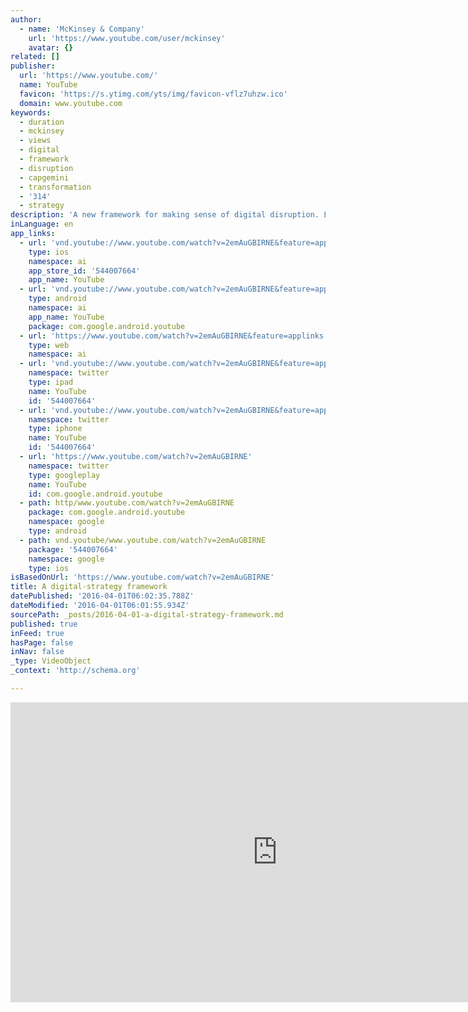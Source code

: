 ```yaml
---
author:
  - name: 'McKinsey & Company'
    url: 'https://www.youtube.com/user/mckinsey'
    avatar: {}
related: []
publisher:
  url: 'https://www.youtube.com/'
  name: YouTube
  favicon: 'https://s.ytimg.com/yts/img/favicon-vflz7uhzw.ico'
  domain: www.youtube.com
keywords:
  - duration
  - mckinsey
  - views
  - digital
  - framework
  - disruption
  - capgemini
  - transformation
  - '314'
  - strategy
description: 'A new framework for making sense of digital disruption. Learn more: http://www.mckinsey.com/business-functions/strategy-and-corporate-finance/our-insights/the-economic-essentials-of-digital-strategy'
inLanguage: en
app_links:
  - url: 'vnd.youtube://www.youtube.com/watch?v=2emAuGBIRNE&feature=applinks'
    type: ios
    namespace: ai
    app_store_id: '544007664'
    app_name: YouTube
  - url: 'vnd.youtube://www.youtube.com/watch?v=2emAuGBIRNE&feature=applinks'
    type: android
    namespace: ai
    app_name: YouTube
    package: com.google.android.youtube
  - url: 'https://www.youtube.com/watch?v=2emAuGBIRNE&feature=applinks'
    type: web
    namespace: ai
  - url: 'vnd.youtube://www.youtube.com/watch?v=2emAuGBIRNE&feature=applinks'
    namespace: twitter
    type: ipad
    name: YouTube
    id: '544007664'
  - url: 'vnd.youtube://www.youtube.com/watch?v=2emAuGBIRNE&feature=applinks'
    namespace: twitter
    type: iphone
    name: YouTube
    id: '544007664'
  - url: 'https://www.youtube.com/watch?v=2emAuGBIRNE'
    namespace: twitter
    type: googleplay
    name: YouTube
    id: com.google.android.youtube
  - path: http/www.youtube.com/watch?v=2emAuGBIRNE
    package: com.google.android.youtube
    namespace: google
    type: android
  - path: vnd.youtube/www.youtube.com/watch?v=2emAuGBIRNE
    package: '544007664'
    namespace: google
    type: ios
isBasedOnUrl: 'https://www.youtube.com/watch?v=2emAuGBIRNE'
title: A digital-strategy framework
datePublished: '2016-04-01T06:02:35.788Z'
dateModified: '2016-04-01T06:01:55.934Z'
sourcePath: _posts/2016-04-01-a-digital-strategy-framework.md
published: true
inFeed: true
hasPage: false
inNav: false
_type: VideoObject
_context: 'http://schema.org'

---
```

<iframe src="https://cdn.embedly.com/widgets/media.html?src=https%3A%2F%2Fwww.youtube.com%2Fembed%2F2emAuGBIRNE%3Ffeature%3Doembed&amp;url=https%3A%2F%2Fwww.youtube.com%2Fwatch%3Fv%3D2emAuGBIRNE&amp;image=https%3A%2F%2Fi.ytimg.com%2Fvi%2F2emAuGBIRNE%2Fhqdefault.jpg&amp;key=b7d04c9b404c499eba89ee7072e1c4f7&amp;type=text%2Fhtml&amp;schema=youtube" width="854" height="480" scrolling="no" frameborder="0" allowfullscreen="allowfullscreen" style=""></iframe>